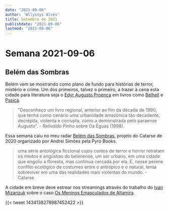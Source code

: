 ```yaml
---
date: "2021-09-06"
author: 'Wllyssys Alves'
title: Setembro de 2021
publishdate: "2021-09-06"
lastmod: "2021-09-06"
---
```



# Semana 2021-09-06

## Belém das Sombras

Belém vem se mostrando como plano de fundo para histórias de terror, mistério e crime. Um dos primeiros, talvez o primeiro, a trazer à cena esta cidade para literatura seja o [Edyr Augusto Proença](https://amzn.to/3haduYi) em livros como [Belhell](https://amzn.to/3DQ2x81) e [Pssica](https://amzn.to/3n6Xeex).

>"Desconheço um livro regional, anterior ao fim da década de 1990, que tenha como cenário uma urbanidade amazônica tão decadente, decrépita, violenta e corrupta, como a demonstrada pelo paraense Augusto". - *Relivaldo Pinho* sobre Os Éguas (1998).

Essa semana caiu no meu radar [Belém das Sombras](https://www.catarse.me/belemdassombras?utm_campaign=blog&utm_medium=blog&utm_source=walves.blog.br), projeto do Catarse de 2020 organizado por Andrei Simões pela Pyro Books.

>uma série antológica ficcional cujos contos de terror e horror retratam os medos e angústias do belenense, um ser urbano, em uma cidade que engoliu a floresta, mas continua cercada por ela. E, nesse perene conflito ecológico de costumes entre o antrópico e o natural, tenta sobreviver em uma das realidades mais violentas do mundo. - Catarse

A cidade em breve deve estrear nos streamings através do trabalho do [Ivan Mizanzuk](https://tab.uol.com.br/noticias/redacao/2021/05/14/mizanzuk-o-gamer-paizao-que-mudou-a-historia-das-bruxas-de-guaratuba.htm) sobre o caso [Os Meninos Emasculados de Altamira](https://pt.wikipedia.org/wiki/Caso_dos_meninos_emasculados_em_Altamira).

{{< tweet 1434138278987452422 >}}



